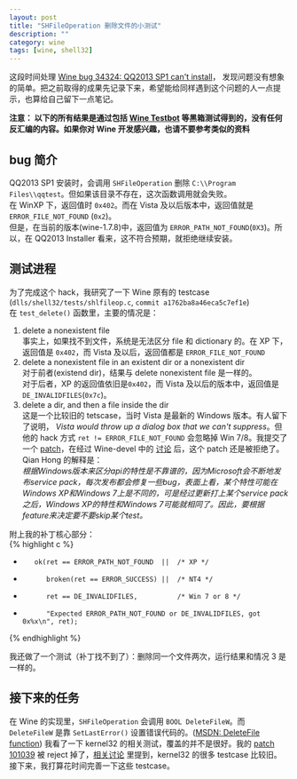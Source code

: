 ```yaml
---
layout: post
title: "SHFileOperation 删除文件的小测试"
description: ""
category: wine 
tags: [wine, shell32]
---
```


这段时间处理 [Wine bug 34324: QQ2013 SP1 can't install][34324]， 发现问题没有想象的简单。把之前取得的成果先记录下来，希望能给同样遇到这个问题的人一点提示，也算给自己留下一点笔记。

**注意： 以下的所有结果是通过包括 [Wine Testbot][bot] 等黑箱测试得到的，没有任何反汇编的内容。如果你对 Wine 开发感兴趣，也请不要参考类似的资料**

bug 简介
---
QQ2013 SP1 安装时，会调用 `SHFileOperation` 删除 `C:\\Program Files\\qqtest`。但如果该目录不存在，这次函数调用就会失败。  
在 WinXP 下，返回值时 `0x402`。而在 Vista 及以后版本中，返回值就是 `ERROR_FILE_NOT_FOUND` (`0x2`)。  
但是，在当前的版本(wine-1.7.8)中，返回值为 `ERROR_PATH_NOT_FOUND`(`0X3`)。所以，在 QQ2013 Installer 看来，这不符合预期，就拒绝继续安装。

测试进程
---
为了完成这个 hack，我研究了一下 Wine 原有的 testcase (`dlls/shell32/tests/shlfileop.c`, `commit a1762ba8a46eca5c7ef1e`)  
在 `test_delete()` 函数里，主要的情况是：  
1. delete a nonexistent file  
事实上，如果找不到文件，系统是无法区分 file 和 dictionary 的。在 XP 下，返回值是 `0x402`，而 Vista 及以后，返回值都是 `ERROR_FILE_NOT_FOUND`  
2. delete a nonexistent file in an existent dir or a nonexistent dir  
对于前者(existend dir)，结果与 delete nonexistent file 是一样的。  
对于后者，XP 的返回值依旧是`0x402`，而 Vista 及以后的版本中，返回值是 `DE_INVALIDFILES`(`0x7c`)。  
3. delete a dir, and then a file inside the dir  
这是一个比较旧的 tetscase，当时 Vista 是最新的 Windows 版本。有人留下了说明， *Vista would throw up a dialog box that we can't suppress*。但他的 hack 方式 `ret != ERROR_FILE_NOT_FOUND` 会忽略掉 Win 7/8。我提交了一个 [patch](http://source.winehq.org/patches/data/100895)，在经过 Wine-devel 中的 [讨论](http://www.winehq.org/pipermail/wine-devel/2013-December/102211.html) 后，这个 patch 还是被拒绝了。Qian Hong 的解释是：  
*根据Windows版本来区分api的特性是不靠谱的，因为Microsoft会不断地发布service pack，每次发布都会修复一些bug，表面上看，某个特性可能在Windows XP和Windows 7上是不同的，可是经过更新打上某个service pack之后，Windows XP的特性和Windows 7可能就相同了。因此，要根据feature来决定要不要skip某个test。*

附上我的补丁核心部分：  
{% highlight c %}
+        ok(ret == ERROR_PATH_NOT_FOUND  ||  /* XP */
+           broken(ret == ERROR_SUCCESS) ||  /* NT4 */
+           ret == DE_INVALIDFILES,          /* Win 7 or 8 */
+           "Expected ERROR_PATH_NOT_FOUND or DE_INVALIDFILES, got 0x%x\n", ret);
{% endhighlight %}

我还做了一个测试（补丁找不到了）：删除同一个文件两次，运行结果和情况 3 是一样的。

接下来的任务
--
在 Wine 的实现里，`SHFileOperation` 会调用 `BOOL DeleteFileW`。而 `DeleteFileW` 是靠 `SetLastError()` 设置错误代码的。([MSDN: DeleteFile function][MSDN]) 我看了一下 kernel32 的相关测试，覆盖的并不是很好。我的 [patch 101039][101039] 被 reject 掉了，[相关讨论](http://www.winehq.org/pipermail/wine-devel/2013-December/102265.html) 里提到，kernel32 的很多 testcase 比较旧。接下来，我打算花时间完善一下这些 testcase。



[MSDN]: http://msdn.microsoft.com/en-us/library/windows/desktop/aa363915%28v=vs.85%29.aspx
[101039]: http://source.winehq.org/patches/data/101039
[34324]: http://bugs.winehq.org/show_bug.cgi?id=34324
[bot]: http://wiki.winehq.org/WineTestBot

